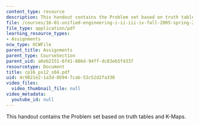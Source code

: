 ```yaml
---
content_type: resource
description: This handout contains the Problem set based on truth tables and K-Maps.
file: /courses/16-01-unified-engineering-i-ii-iii-iv-fall-2005-spring-2006/4c9821e21a3d8b947cab53c52d2fa338_cp16_ps12_s04.pdf
file_type: application/pdf
learning_resource_types:
- Assignments
ocw_type: OCWFile
parent_title: Assignments
parent_type: CourseSection
parent_uid: a6eb2151-6f41-806d-94ff-dc83eb5f4337
resourcetype: Document
title: cp16_ps12_s04.pdf
uid: 4c9821e2-1a3d-8b94-7cab-53c52d2fa338
video_files:
  video_thumbnail_file: null
video_metadata:
  youtube_id: null
---
```

This handout contains the Problem set based on truth tables and K-Maps.